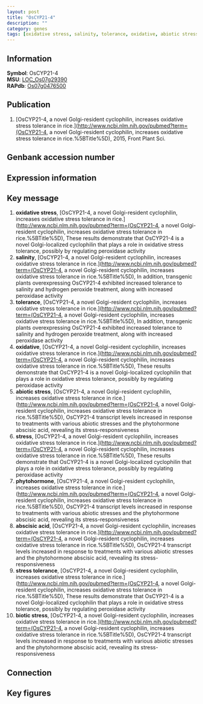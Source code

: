 ```yaml
---
layout: post
title: "OsCYP21-4"
description: ""
category: genes
tags: [oxidative stress, salinity, tolerance, oxidative, abiotic stress, stress, phytohormone, abscisic acid, stress tolerance, biotic stress, Gene]
---
```


## Information
__Symbol__: OsCYP21-4  
__MSU__: [LOC_Os07g29390](http://rice.plantbiology.msu.edu/cgi-bin/ORF_infopage.cgi?orf=LOC_Os07g29390)  
__RAPdb__: [Os07g0476500](http://rapdb.dna.affrc.go.jp/viewer/gbrowse_details/irgsp1?name=Os07g0476500)  

## Publication
1. [OsCYP21-4, a novel Golgi-resident cyclophilin, increases oxidative stress tolerance in rice.](http://www.ncbi.nlm.nih.gov/pubmed?term=(OsCYP21-4, a novel Golgi-resident cyclophilin, increases oxidative stress tolerance in rice.%5BTitle%5D), 2015, Front Plant Sci.

## Genbank accession number

## Expression information

## Key message
1. __oxidative stress__, [OsCYP21-4, a novel Golgi-resident cyclophilin, increases oxidative stress tolerance in rice.](http://www.ncbi.nlm.nih.gov/pubmed?term=(OsCYP21-4, a novel Golgi-resident cyclophilin, increases oxidative stress tolerance in rice.%5BTitle%5D),  These results demonstrate that OsCYP21-4 is a novel Golgi-localized cyclophilin that plays a role in oxidative stress tolerance, possibly by regulating peroxidase activity
2. __salinity__, [OsCYP21-4, a novel Golgi-resident cyclophilin, increases oxidative stress tolerance in rice.](http://www.ncbi.nlm.nih.gov/pubmed?term=(OsCYP21-4, a novel Golgi-resident cyclophilin, increases oxidative stress tolerance in rice.%5BTitle%5D),  In addition, transgenic plants overexpressing OsCYP21-4 exhibited increased tolerance to salinity and hydrogen peroxide treatment, along with increased peroxidase activity
3. __tolerance__, [OsCYP21-4, a novel Golgi-resident cyclophilin, increases oxidative stress tolerance in rice.](http://www.ncbi.nlm.nih.gov/pubmed?term=(OsCYP21-4, a novel Golgi-resident cyclophilin, increases oxidative stress tolerance in rice.%5BTitle%5D),  In addition, transgenic plants overexpressing OsCYP21-4 exhibited increased tolerance to salinity and hydrogen peroxide treatment, along with increased peroxidase activity
4. __oxidative__, [OsCYP21-4, a novel Golgi-resident cyclophilin, increases oxidative stress tolerance in rice.](http://www.ncbi.nlm.nih.gov/pubmed?term=(OsCYP21-4, a novel Golgi-resident cyclophilin, increases oxidative stress tolerance in rice.%5BTitle%5D),  These results demonstrate that OsCYP21-4 is a novel Golgi-localized cyclophilin that plays a role in oxidative stress tolerance, possibly by regulating peroxidase activity
5. __abiotic stress__, [OsCYP21-4, a novel Golgi-resident cyclophilin, increases oxidative stress tolerance in rice.](http://www.ncbi.nlm.nih.gov/pubmed?term=(OsCYP21-4, a novel Golgi-resident cyclophilin, increases oxidative stress tolerance in rice.%5BTitle%5D),  OsCYP21-4 transcript levels increased in response to treatments with various abiotic stresses and the phytohormone abscisic acid, revealing its stress-responsiveness
6. __stress__, [OsCYP21-4, a novel Golgi-resident cyclophilin, increases oxidative stress tolerance in rice.](http://www.ncbi.nlm.nih.gov/pubmed?term=(OsCYP21-4, a novel Golgi-resident cyclophilin, increases oxidative stress tolerance in rice.%5BTitle%5D),  These results demonstrate that OsCYP21-4 is a novel Golgi-localized cyclophilin that plays a role in oxidative stress tolerance, possibly by regulating peroxidase activity
7. __phytohormone__, [OsCYP21-4, a novel Golgi-resident cyclophilin, increases oxidative stress tolerance in rice.](http://www.ncbi.nlm.nih.gov/pubmed?term=(OsCYP21-4, a novel Golgi-resident cyclophilin, increases oxidative stress tolerance in rice.%5BTitle%5D),  OsCYP21-4 transcript levels increased in response to treatments with various abiotic stresses and the phytohormone abscisic acid, revealing its stress-responsiveness
8. __abscisic acid__, [OsCYP21-4, a novel Golgi-resident cyclophilin, increases oxidative stress tolerance in rice.](http://www.ncbi.nlm.nih.gov/pubmed?term=(OsCYP21-4, a novel Golgi-resident cyclophilin, increases oxidative stress tolerance in rice.%5BTitle%5D),  OsCYP21-4 transcript levels increased in response to treatments with various abiotic stresses and the phytohormone abscisic acid, revealing its stress-responsiveness
9. __stress tolerance__, [OsCYP21-4, a novel Golgi-resident cyclophilin, increases oxidative stress tolerance in rice.](http://www.ncbi.nlm.nih.gov/pubmed?term=(OsCYP21-4, a novel Golgi-resident cyclophilin, increases oxidative stress tolerance in rice.%5BTitle%5D),  These results demonstrate that OsCYP21-4 is a novel Golgi-localized cyclophilin that plays a role in oxidative stress tolerance, possibly by regulating peroxidase activity
10. __biotic stress__, [OsCYP21-4, a novel Golgi-resident cyclophilin, increases oxidative stress tolerance in rice.](http://www.ncbi.nlm.nih.gov/pubmed?term=(OsCYP21-4, a novel Golgi-resident cyclophilin, increases oxidative stress tolerance in rice.%5BTitle%5D),  OsCYP21-4 transcript levels increased in response to treatments with various abiotic stresses and the phytohormone abscisic acid, revealing its stress-responsiveness

## Connection

## Key figures


